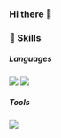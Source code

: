 ### Hi there 👋

<!--
**suyun329/suyun329** is a ✨ _special_ ✨ repository because its `README.md` (this file) appears on your GitHub profile.

Here are some ideas to get you started:

- 🔭 I’m currently working on ...
- 🌱 I’m currently learning ...
- 👯 I’m looking to collaborate on ...
- 🤔 I’m looking for help with ...
- 💬 Ask me about ...
- 📫 How to reach me: ...
- 😄 Pronouns: ...
- ⚡ Fun fact: ...
-->


### :small_orange_diamond: Skills
##### Languages

<img src="https://img.shields.io/badge/Java-#007396?style=flat-square&logo=Java&logoColor=white"/>
<img src="https://img.shields.io/badge/JavaScript-##F7DF1E?style=flat-square&logo=Java&logoColor=black"/>


##### Tools

<img src="https://img.shields.io/badge/Eclipse-#2C2255?style=flat-square&logo=Eclipse&logoColor=white"/>

